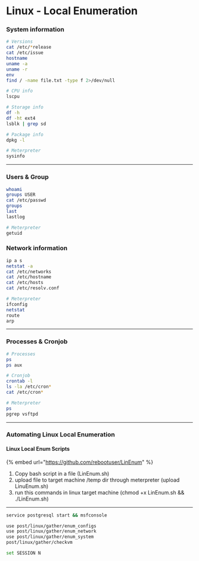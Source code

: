 # Linux - Local Enumeration

### System information

```bash
# Versions
cat /etc/*release
cat /etc/issue
hostname
uname -a
uname -r
env
find / -name file.txt -type f 2>/dev/null

# CPU info
lscpu

# Storage info
df -h
df -ht ext4
lsblk | grep sd

# Package info
dpkg -l
```

```bash
# Meterpreter
sysinfo
```

***

### Users & Group

```bash
whoami
groups USER
cat /etc/passwd
groups
last
lastlog
```

```bash
# Meterpreter
getuid
```

### Network information

```bash
ip a s
netstat -a
cat /etc/networks
cat /etc/hostname
cat /etc/hosts 
cat /etc/resolv.conf
```

```bash
# Meterpreter
ifconfig
netstat 
route
arp
```

***

### Processes & Cronjob

```bash
# Processes
ps
ps aux

# Cronjob
crontab -l
ls -la /etc/cron*
cat /etc/cron*
```

```bash
# Meterpreter
ps
pgrep vsftpd
```

***

### Automating Linux Local Enumeration

#### Linux Local Enum Scripts

{% embed url="https://github.com/rebootuser/LinEnum" %}

1. Copy bash script in a file (LinEnum.sh)
2. upload file to target machine /temp dir through meterpreter (upload LinuEnum.sh)
3. run this commands in linux target machine (chmod +x LinEnum.sh && ./LinEnum.sh)

***

```bash
service postgresql start && msfconsole

use post/linux/gather/enum_configs
use post/linux/gather/enum_network
use post/linux/gather/enum_system
post/linux/gather/checkvm

set SESSION N
```
